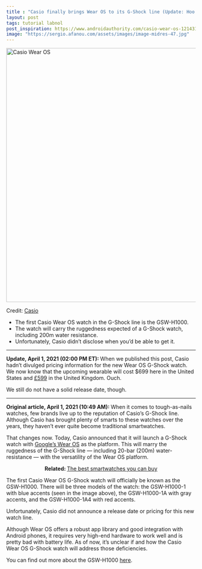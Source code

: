 ```yaml
---
title : "Casio finally brings Wear OS to its G-Shock line (Update: Hoo boy, it’s pricey)"
layout: post
tags: tutorial labnol
post_inspiration: https://www.androidauthority.com/casio-wear-os-1214313/
image: "https://sergio.afanou.com/assets/images/image-midres-47.jpg"
---
```


<p><html><body><img class="aligncenter size-large wp-image-1214314 noname aa-img" title="Casio Wear OS" src="https://cdn57.androidauthority.net/wp-content/uploads/2021/04/Casio-Wear-OS-1200x675.jpg" alt="Casio Wear OS" width="1200" height="675" data-attachment-id="1214314" srcset="https://cdn57.androidauthority.net/wp-content/uploads/2021/04/Casio-Wear-OS-1200x675.jpg 1200w, https://cdn57.androidauthority.net/wp-content/uploads/2021/04/Casio-Wear-OS-300x170.jpg 300w, https://cdn57.androidauthority.net/wp-content/uploads/2021/04/Casio-Wear-OS-768x432.jpg 768w, https://cdn57.androidauthority.net/wp-content/uploads/2021/04/Casio-Wear-OS-1536x864.jpg 1536w, https://cdn57.androidauthority.net/wp-content/uploads/2021/04/Casio-Wear-OS-16x9.jpg 16w, https://cdn57.androidauthority.net/wp-content/uploads/2021/04/Casio-Wear-OS-32x18.jpg 32w, https://cdn57.androidauthority.net/wp-content/uploads/2021/04/Casio-Wear-OS-28x16.jpg 28w, https://cdn57.androidauthority.net/wp-content/uploads/2021/04/Casio-Wear-OS-56x32.jpg 56w, https://cdn57.androidauthority.net/wp-content/uploads/2021/04/Casio-Wear-OS-64x36.jpg 64w, https://cdn57.androidauthority.net/wp-content/uploads/2021/04/Casio-Wear-OS-712x400.jpg 712w, https://cdn57.androidauthority.net/wp-content/uploads/2021/04/Casio-Wear-OS-1000x563.jpg 1000w, https://cdn57.androidauthority.net/wp-content/uploads/2021/04/Casio-Wear-OS-792x446.jpg 792w, https://cdn57.androidauthority.net/wp-content/uploads/2021/04/Casio-Wear-OS-1280x720.jpg 1280w, https://cdn57.androidauthority.net/wp-content/uploads/2021/04/Casio-Wear-OS-840x472.jpg 840w, https://cdn57.androidauthority.net/wp-content/uploads/2021/04/Casio-Wear-OS-1340x754.jpg 1340w, https://cdn57.androidauthority.net/wp-content/uploads/2021/04/Casio-Wear-OS-770x433.jpg 770w, https://cdn57.androidauthority.net/wp-content/uploads/2021/04/Casio-Wear-OS-356x200.jpg 356w, https://cdn57.androidauthority.net/wp-content/uploads/2021/04/Casio-Wear-OS-675x380.jpg 675w, https://cdn57.androidauthority.net/wp-content/uploads/2021/04/Casio-Wear-OS.jpg 1920w" sizes="(max-width: 1200px) 100vw, 1200px" /></p>
<div class="aa-img-source-credit">
<div class="aa-img-source-and-credit full">
<div class="aa-img-source text-right"><span>Credit:</span> <a rel="nofollow" class="img-credit-link" target="_blank" href="https://www.prnewswire.com/in/news-releases/casio-to-release-first-g-shock-smartwatch-with-wear-os-by-google-848575905.html">Casio</a></div>
</div>
</div>
<div class="aa_tldr_text">
<ul>
<li>The first Casio Wear OS watch in the G-Shock line is the GSW-H1000.</li>
<li>The watch will carry the ruggedness expected of a G-Shock watch, including 200m water resistance.</li>
<li>Unfortunately, Casio didn&#8217;t disclose when you&#8217;d be able to get it.</li>
</ul>
</div><hr>
<p><strong>Update, April 1, 2021 (02:00 PM ET): </strong>When we published this post, Casio hadn&#8217;t divulged pricing information for the new Wear OS G-Shock watch. We now know that the upcoming wearable will cost $699 here in the United States and <a href="https://go.skimresources.com?id=74660X1524607&amp;xs=1&amp;xcust=csbrown&amp;url=https%3A%2F%2Fg-shock.co.uk%2Fgsw-h1000-1er">£599</a> in the United Kingdom. Ouch.</p>
<p>We still do not have a solid release date, though.</p>
<hr>
<p><strong>Original article, April 1, 2021 (10:49 AM): </strong>When it comes to tough-as-nails watches, few brands live up to the reputation of Casio&#8217;s G-Shock line. Although Casio has brought plenty of smarts to these watches over the years, they haven&#8217;t ever quite become traditional smartwatches.</p>
<p>That changes now. Today, Casio announced that it will launch a G-Shock watch with <a href="https://www.androidauthority.com/wear-os-1183456/">Google&#8217;s Wear OS</a> as the platform. This will marry the ruggedness of the G-Shock line — including 20-bar (200m) water-resistance — with the versatility of the Wear OS platform.</p>
<p style="text-align: center;"><strong>Related: </strong><a href="https://www.androidauthority.com/best-smartwatches-706178/">The best smartwatches you can buy</a></p>
<p>The first Casio Wear OS G-Shock watch will officially be known as the GSW-H1000. There will be three models of the watch: the GSW-H1000-1 with blue accents (seen in the image above), the GSW-H1000-1A with gray accents, and the GSW-H1000-1A4 with red accents.</p>
<p>Unfortunately, Casio did not announce a release date or pricing for this new watch line.</p>
<p>Although Wear OS offers a robust app library and good integration with Android phones, it requires very high-end hardware to work well and is pretty bad with battery life. As of now, it&#8217;s unclear if and how the Casio Wear OS G-Shock watch will address those deficiencies.</p>
<p>You can find out more about the GSW-H1000 <a href="https://world.g-shock.com/asia-mea/en/products/g-squad/gsw-h1000/">here</a>.</p>
</body></html></p>
